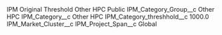 <?xml version="1.0" encoding="UTF-8"?>
<CustomMetadata xmlns="http://soap.sforce.com/2006/04/metadata" xmlns:xsi="http://www.w3.org/2001/XMLSchema-instance" xmlns:xsd="http://www.w3.org/2001/XMLSchema">
    <label>IPM Original Threshold Other HPC</label>
    <visibility>Public</visibility>
    <values>
        <field>IPM_Category_Group__c</field>
        <value xsi:type="xsd:string">Other HPC</value>
    </values>
    <values>
        <field>IPM_Category__c</field>
        <value xsi:type="xsd:string">Other HPC</value>
    </values>
    <values>
        <field>IPM_Category_threshhold__c</field>
        <value xsi:type="xsd:double">1000.0</value>
    </values>
    <values>
        <field>IPM_Market_Cluster__c</field>
        <value xsi:nil="true"/>
    </values>
    <values>
        <field>IPM_Project_Span__c</field>
        <value xsi:type="xsd:string">Global</value>
    </values>
</CustomMetadata>
